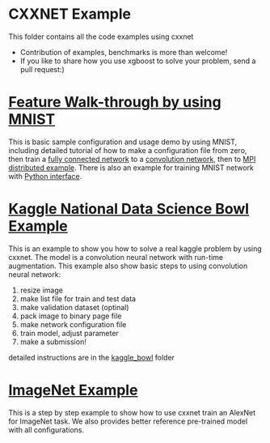 CXXNET Example
====

This folder contains all the code examples using cxxnet
* Contribution of examples, benchmarks is more than welcome!
* If you like to share how you use xgboost to solve your problem, send a pull request:)


[Feature Walk-through by using MNIST](MNIST)
====

This is basic sample configuration and usage demo by using MNIST, including detailed tutorial of how to make a configuration file from zero, then train a [fully connected network](MNIST/MNIST.conf) to a [convolution network](MNIST/MNIST_CONV.conf), then to [MPI distributed example](MNIST/mpi.conf). There is also an example for training MNIST network with [Python interface](MNIST/mnist.py).

[Kaggle National Data Science Bowl Example](kaggle_bowl)
====
This is an example to show you how to solve a real kaggle problem by using cxxnet. The model is a convolution neural network with run-time augmentation. This example also show basic steps to using convolution neural network:
1. resize image
2. make list file for train and test data
3. make validation dataset (optinal)
4. pack image to binary page file
5. make network configuration file
6. train model, adjust parameter
7. make a submission!

detailed instructions are in the [kaggle_bowl](kaggle_bowl) folder

[ImageNet Example](ImageNet)
====
This is a step by step example to show how to use cxxnet train an AlexNet for ImageNet task. We also provides better reference pre-trained model with all configurations.
